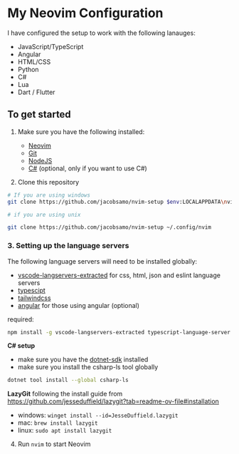 # My Neovim Configuration

I have configured the setup to work with the following lanauges:

- JavaScript/TypeScript
- Angular
- HTML/CSS
- Python
- C#
- Lua
- Dart / Flutter

## To get started

1. Make sure you have the following installed:
   - [Neovim](https://github.com/neovim/neovim/releases)
   - [Git](https://git-scm.com/downloads)
   - [NodeJS](https://nodejs.org/en/download/)
   - [C#](https://dotnet.microsoft.com/en-us/download) (optional, only if you want to use C#)

2. Clone this repository

```bash
# If you are using windows
git clone https://github.com/jacobsamo/nvim-setup $env:LOCALAPPDATA\nvim

# if you are using unix

git clone https://github.com/jacobsamo/nvim-setup ~/.config/nvim
```

### 3. Setting up the language servers

The following language servers will need to be installed globally:

- [vscode-langservers-extracted](https://github.com/vscode-langservers/vscode-langservers-extracted) for css, html, json and eslint language servers
- [typescipt](https://github.com/typescript-language-server/typescript-language-server)
- [tailwindcss](https://github.com/tailwindlabs/tailwindcss-intellisense)
- [angular](https://angular.dev/tools/language-service) for those using angular (optional)

required:

```bash
npm install -g vscode-langservers-extracted typescript-language-server @tailwindcss/language-server @angular/language-server
```

**C# setup**

- make sure you have the [dotnet-sdk](https://dotnet.microsoft.com/en-us/download) installed
- make sure you install the csharp-ls tool globally

```bash
dotnet tool install --global csharp-ls
```

**LazyGit**
following the install guide from https://github.com/jesseduffield/lazygit?tab=readme-ov-file#installation

- windows: `winget install --id=JesseDuffield.lazygit`
- mac: `brew install lazygit`
- linux: `sudo apt install lazygit`

4. Run `nvim` to start Neovim
